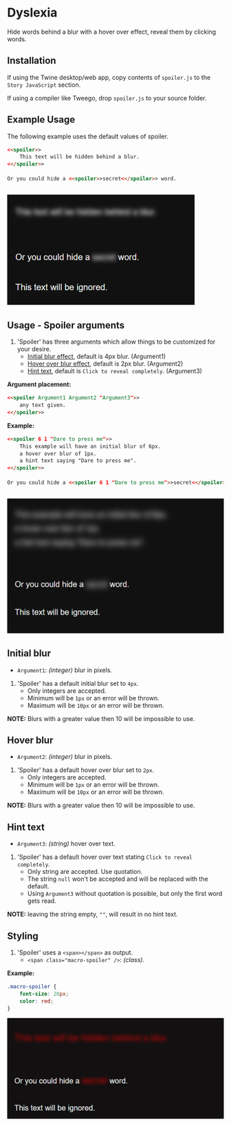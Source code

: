 # Dyslexia

Hide words behind a blur with a hover over effect, reveal them by clicking words.

## Installation

If using the Twine desktop/web app, copy contents of `spoiler.js` to the `Story JavaScript` section.

If using a compiler like Tweego, drop `spoiler.js` to your source folder.

## Example Usage

The following example uses the default values of spoiler.

```html
<<spoiler>>
    This text will be hidden behind a blur.
<</spoiler>>

Or you could hide a <<spoiler>>secret<</spoiler>> word.
```
![Spoiler example](../Resources/Gif/example1a.gif)
---

## Usage - Spoiler arguments

1. 'Spoiler' has three arguments which allow things to be customized for your desire.
    - [Initial blur effect](#Initial-blur), default is 4px blur. (Argument1)
    - [Hover over blur effect](#Hover-blur), default is 2px blur. (Argument2)
    - [Hint text](#Hint-text), default is `Click to reveal completely`. (Argument3)

**Argument placement:**

```html
<<spoiler Argument1 Argument2 "Argument3">>
    any text given.
<</spoiler>>
```

**Example:**

```html
<<spoiler 6 1 "Dare to press me">>
    This example will have an initial blur of 6px.
    a hover over blur of 1px.
    a hint text saying "Dare to press me".
<</spoiler>>

Or you could hide a <<spoiler 6 1 "Dare to press me">>secret<</spoiler>> word.
```
![Spoiler custom example](../Resources/Gif/example2a.gif)
---

## Initial blur

- `Argument1`: *(integer)* blur in pixels.

1. 'Spoiler' has a default initial blur set to `4px`.
    - Only integers are accepted.
    - Minimum will be `1px` or an error will be thrown.
    - Maximum will be `10px` or an error will be thrown.

**NOTE:** Blurs with a greater value then 10 will be impossible to use.

## Hover blur

- `Argument2`: *(integer)* blur in pixels.

1. 'Spoiler' has a default hover over blur set to `2px`.
    - Only integers are accepted.
    - Minimum will be `1px` or an error will be thrown.
    - Maximum will be `10px` or an error will be thrown.

**NOTE:** Blurs with a greater value then 10 will be impossible to use.

## Hint text

- `Argument3`: *(string)* hover over text.

1. 'Spoiler' has a default hover over text stating `Click to reveal completely`.
    - Only string are accepted. Use quotation.
    - The string `null` won't be accepted and will be replaced with the default.
    - Using `Argument3` without quotation is possible, but only the first word gets read.

**NOTE:** leaving the string empty, `""`, will result in no hint text. 

## Styling

1. 'Spoiler' uses a `<span></span>` as output.
    - `<span class="macro-spoiler" />`: *(class)*.

**Example:**

```css
.macro-spoiler {
    font-size: 20px;
    color: red;
}
```
![Spoiler styling example](../Resources/Gif/example3a.gif)